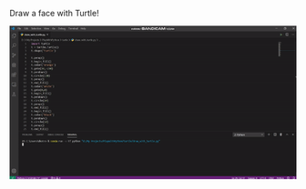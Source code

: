 Draw a face with Turtle! 

![alt-txt](https://github.com/deepankarkotnala/PlayWithPython/blob/master/Draw_With_Turtle/media/draw_with_turtle.gif)
